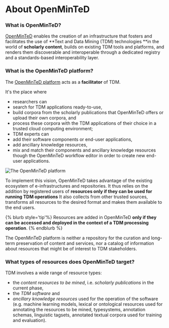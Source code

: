 # About OpenMinTeD

###  What is OpenMinTeD?
[OpenMinTeD](htttp://openminted.eu) enables the creation of an infrastructure that fosters and facilitates the use of **Text and Data Mining (TDM) technologies **in the world of **scholarly content**, builds on existing TDM tools and platforms, and renders them discoverable and interoperable through a dedicated registry and a standards-based interoperability layer.

###  What is the OpenMinTeD platform?
The [OpenMinTeD platform](https://services.openminted.eu) acts as a **facilitator** of TDM. 

It's the place where 
* researchers can 
 * search for TDM applications ready-to-use,
 * build corpora from the scholarly publications that OpenMinTeD offers or upload their own corpora, and
 * process these corpora with the TDM applications of their choice in a trusted cloud computing environment;
* TDM experts can 
 * add their software components or end-user applications,
 * add ancillary knowledge resources,
 * mix and match their components and ancillary knowledge resources though the OpenMinTeD workflow editor in order to create new end-user applications.

![The OpenMinTeD platform](/assets/1.png)

To implement this vision, OpenMinTeD takes advantage of the existing ecosystem of e-infrastructures and repositories. It thus relies on the addition by registered users of **resources only if they can be used for running TDM operations** It also collects from other trusted sources, transforms all resources to the desired format and makes them available to the end users. 


{% blurb style='tip'%}
Resources are added in OpenMinTeD **only if they can be accessed and deployed in the context of a TDM processing operation**.
{% endblurb %}


The OpenMinTeD platform is neither a repository for the curation and long-term preservation of content and services, nor a catalog of information about resources that might be of interest to TDM stakeholders.


### What types of resources does OpenMinTeD target?
TDM involves a wide range of resource types:

* the _content resources to be mined_, i.e. _scholarly publications_ in the current phase,
* the _TDM software_ and
* _ancillary knowledge resources_ used for the operation of the software \(e.g. machine learning models, lexical or ontological resources used for annotating the resources to be mined, typesystems, annotation schemas, linguistic tagsets, annotated textual corpora used for training and evaluation\).


